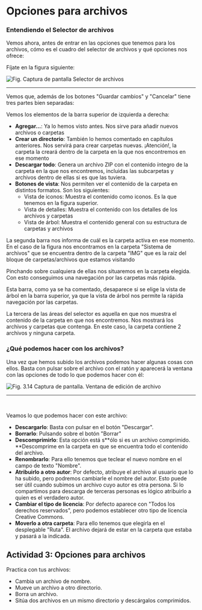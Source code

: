 
# Opciones para archivos

### Entendiendo el Selector de archivos

Vemos ahora, antes de entrar en las opciones que tenemos para los archivos, cómo es el cuadro del selector de archivos y qué opciones nos ofrece:

Fíjate en la figura siguiente:

![Fig. Captura de pantalla Selector de archivos](/assets/Selección_134.png)

****

Vemos que, además de los botones "Guardar cambios" y "Cancelar" tiene tres partes bien separadas:

Vemos los elementos de la barra superior de izquierda a derecha:

- **Agregar...**: Ya lo hemos visto antes. Nos sirve para añadir nuevos archivos o carpetas
- **Crear un directorio**: También lo hemos comentado en capítulos anteriores. Nos servirá para crear carpetas nuevas. ¡Atención!, la carpeta la creará dentro de la carpeta en la que nos encontremos en ese momento
- **Descargar todo**: Genera un archivo ZIP con el contenido íntegro de la carpeta en la que nos encontremos, incluidas las subcarpetas y archivos dentro de ellas si es que las tuviera.
- **Botones de vista**: Nos permiten ver el contenido de la carpeta en distintos formatos. Son los siguientes:
    - Vista de iconos: Muestra el contenido como iconos. Es la que tenemos en la figura superior.
    - Vista de detalles: Muestra el contenido con los detalles de los archivos y carpetas
    - Vista de árbol: Muestra el contenido general con su estructura de carpetas y archivos


La segunda barra nos informa de cuál es la carpeta activa en ese momento. En el caso de la figura nos encontramos en la carpeta "Sistema de archivos" que se encuentra dentro de la carpeta "IMG" que es la raiz del bloque de carpetas/archivos que estamos visitando

Pinchando sobre cualquiera de ellas nos situaremos en la carpeta elegida. Con esto conseguimos una navegación por las carpetas más rápida.

Esta barra, como ya se ha comentado, desaparece si se elige la vista de árbol en la barra superior, ya que la vista de árbol nos permite la rápida navegación por las carpetas.


La tercera de las áreas del selector es aquella en que nos muestra el contenido de la carpeta en que nos encontremos. Nos mostrará los archivos y carpetas que contenga. En este caso, la carpeta contiene 2 archivos y ninguna carpeta.

### ¿Qué podemos hacer con los archivos?

Una vez que hemos subido los archivos podemos hacer algunas cosas con ellos. Basta con pulsar sobre el archivo con el ratón y aparecerá la ventana con las opciones de todo lo que podemos hacer con él:

![Fig. 3.14 Captura de pantalla. Ventana de edición de archivo](/assets/Selección_135.png)
****

 

Veamos lo que podemos hacer con este archivo:

- **Descargarlo**: Basta con pulsar en el botón "Descargar".
- **Borrarlo**: Pulsando sobre el botón "Borrar"
- **Descomprimirlo**: Esta opción está s**ólo si es un archivo comprimido. **Descomprime en la carpeta en que se encuentra todo el contenido del archivo.
- **Renombrarlo**: Para ello tenemos que teclear el nuevo nombre en el campo de texto "Nombre".
- **Atribuirlo a otro autor**: Por defecto, atribuye el archivo al usuario que lo ha subido, pero podremos cambiarle el nombre del autor. Esto puede ser útil cuando subimos un archivo cuyo autor es otra persona. Si lo compartimos para descarga de terceras personas es lógico atribuirlo a quien es el verdadero autor.
- **Cambiar el tipo de licencia**: Por defecto aparece con "Todos los derechos reservados", pero podemos establecer otro tipo de licencia Creative Commons.
- **Moverlo a otra carpeta**: Para ello tenemos que elegirla en el desplegable "Ruta". El archivo dejará de estar en la carpeta que estaba y pasará a la indicada.


## Actividad 3: Opciones para archivos


Practica con tus archivos:

- Cambia un archivo de nombre.
- Mueve un archivo a otro directorio.
- Borra un archivo.
- Sitúa dos archivos en un mismo directorio y descárgalos comprimidos.
